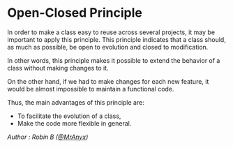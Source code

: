 # Open-Closed Principle

In order to make a class easy to reuse across several projects, it may be important to apply this principle. This
principle indicates that a class should, as much as possible, be open to evolution and closed to modification.

In other words, this principle makes it possible to extend the behavior of a class without making changes to it.

On the other hand, if we had to make changes for each new feature, it would be almost impossible to maintain a
functional code.

Thus, the main advantages of this principle are:

- To facilitate the evolution of a class,
- Make the code more flexible in general.

*Author : Robin B ([@MrAnyx](https://github.com/MrAnyx))*